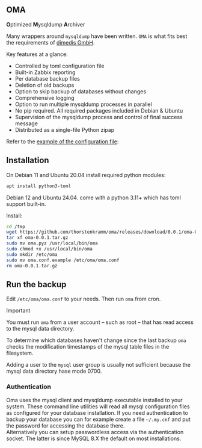 ## OMA
**O**ptimized **M**ysqldump **A**rchiver

Many wrappers around `mysqldump` have been written. `OMA` is what fits best the requirements of 
[dimedis GmbH](https://www.linkedin.com/company/dimedis).

Key features at a glance:

- Controlled by toml configuration file
- Built-in Zabbix reporting
- Per database backup files
- Deletion of old backups
- Option to skip backup of databases without changes
- Comprehensive logging
- Option to run multiple mysqldump processes in parallel
- No pip required. All required packages included in Debian & Ubuntu
- Supervision of the mysqldump process and control of final success message
- Distributed as a single-file Python zipap

Refer to the [example of the configuration file](./oma.conf.example):

## Installation

On Debian 11 and Ubuntu 20.04 install required python modules:

```bash
apt install python3-toml
```

Debian 12 and Ubuntu 24.04. come with a python 3.11+ which has toml support built-in.

Install:

```bash
cd /tmp
wget https://github.com/thorstenkramm/oma/releases/download/0.0.1/oma-0.0.1.tar.gz
tar xf oma-0.0.1.tar.gz
sudo mv oma.pyz /usr/local/bin/oma
sudo chmod +x /usr/local/bin/oma
sudo mkdir /etc/oma
sudo mv oma.conf.example /etc/oma/oma.conf
rm oma-0.0.1.tar.gz
```

## Run the backup

Edit `/etc/oma/oma.conf` to your needs. Then run `oma` from cron.

> [!IMPORTANT]
> You must run `oma` from a user account – such as root – that has read access to the mysql data directory.

To determine which databases haven't change since the last backup `oma` checks the modification timestamps of
the mysql table files in the filesystem.

Adding a user to the `mysql` user group is usually not sufficient because the mysql data directory hase mode 0700.

### Authentication

Oma uses the mysql client and mysqldump executable installed to your system. These command line utilities will read
all mysql configuration files as configured for your database installation. If you need authentication to backup your
database you can for example create a file `~/.my.cnf` and put the password for accessing the database there.  
Alternatively you can setup passwordless access via the authentication socket. The latter is since MySQL 8.X the default
on most installations.
